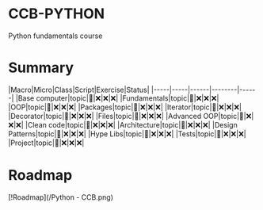 # CCB-PYTHON
Python fundamentals course

# Summary
|Macro|Micro|Class|Script|Exercise|Status|
|-----|-----|------|--------|------|
|Base computer|topic|:link:|:x:|:x:|:x:|
|Fundamentals|topic|:link:|:x:|:x:|:x:|
|OOP|topic|:link:|:x:|:x:|:x:|
|Packages|topic|:link:|:x:|:x:|:x:|
|Iterator|topic|:link:|:x:|:x:|:x:|
|Decorator|topic|:link:|:x:|:x:|:x:|
|Files|topic|:link:|:x:|:x:|:x:|
|Advanced OOP|topic|:link:|:x:|:x:|:x:|
|Clean code|topic|:link:|:x:|:x:|:x:|
|Architecture|topic|:link:|:x:|:x:|:x:|
|Design Patterns|topic|:link:|:x:|:x:|:x:|
|Hype Libs|topic|:link:|:x:|:x:|:x:|
|Tests|topic|:link:|:x:|:x:|:x:|
|Project|topic|:link:|:x:|:x:|:x:|

# Roadmap
[!Roadmap](/Python - CCB.png)




